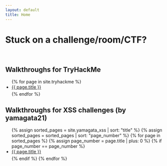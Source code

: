 ```yaml
---
layout: default
title: Home
---
```


<style>
ul {
  list-style-type: disc;
  padding-left: 20px;
}

ul li {
  display: list-item; 
  margin-bottom: 5px;
}
</style>

# Stuck on a challenge/room/CTF?
<br>

## Walkthroughs for TryHackMe

<ul>
  {% for page in site.tryhackme %}
    <li><a href="{{ page.url }}">{{ page.title }}</a></li>
  {% endfor %}
</ul>

## Walkthroughs for XSS challenges (by yamagata21)

<ul>
  {% assign sorted_pages = site.yamagata_xss | sort: "title" %}
  {% assign sorted_pages = sorted_pages | sort: "page_number" %}
  {% for page in sorted_pages %}
    {% assign page_number = page.title | plus: 0 %}
    {% if page_number == page_number %} 
      <li data-order="{{ page_number }}">
        <a href="{{ page.url }}">{{ page.title }}</a>
      </li>
    {% endif %}
  {% endfor %}
</ul>


